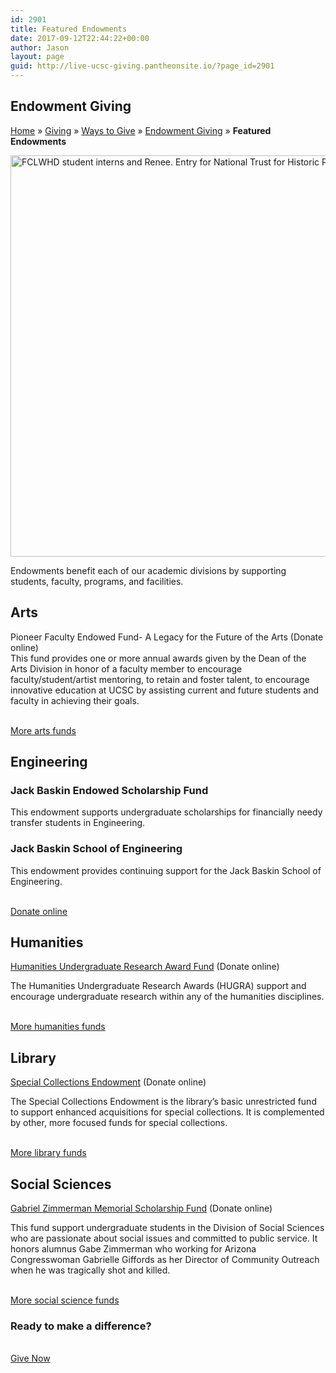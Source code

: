 ```yaml
---
id: 2901
title: Featured Endowments
date: 2017-09-12T22:44:22+00:00
author: Jason
layout: page
guid: http://live-ucsc-giving.pantheonsite.io/?page_id=2901
---
```

## Endowment Giving  


<p id="breadcrumbs">
  <a href="http://live-ucsc-giving.pantheonsite.io/" rel="v:url" property="v:title">Home</a> » <a href="http://live-ucsc-giving.pantheonsite.io/giving/" rel="v:url" property="v:title">Giving</a> » <a href="http://live-ucsc-giving.pantheonsite.io/giving/ways-to-give/" rel="v:url" property="v:title">Ways to Give</a> » <a href="http://live-ucsc-giving.pantheonsite.io/giving/ways-to-give/endowment-giving/" rel="v:url" property="v:title">Endowment Giving</a> » <strong>Featured Endowments</strong>
</p>

<img src="http://live-ucsc-giving.pantheonsite.io/wp-content/uploads/2017/09/this-place-matters.jpg" alt="FCLWHD student interns and Renee. Entry for National Trust for Historic Preservation's This Place Matters campaign." itemprop="image" height="642" width="1200" /> 

Endowments benefit each of our academic divisions by supporting students, faculty, programs, and facilities.

## Arts  


Pioneer Faculty Endowed Fund- A Legacy for the Future of the Arts (Donate online)  
This fund provides one or more annual awards given by the Dean of the Arts Division in honor of a faculty member to encourage faculty/student/artist mentoring, to retain and foster talent, to encourage innovative education at UCSC by assisting current and future students and faculty in achieving their goals.

<a href="http://arts.ucsc.edu/giving/endowments" target="_self" role="button"><br /> More arts funds<br /> </a>

## Engineering  


### Jack Baskin Endowed Scholarship Fund

This endowment supports undergraduate scholarships for financially needy transfer students in Engineering.

### Jack Baskin School of Engineering

This endowment provides continuing support for the Jack Baskin School of Engineering.

<a href="http://connect.ucsc.edu/givenow" target="_self" role="button"><br /> Donate online<br /> </a>

## Humanities  


[Humanities Undergraduate Research Award Fund](http://connect.ucsc.edu/givenow) (Donate online)

The Humanities Undergraduate Research Awards (HUGRA) support and encourage undergraduate research within any of the humanities disciplines.

<a href="http://humanities.ucsc.edu/about/giving/endowments/index.html" target="_self" role="button"><br /> More humanities funds<br /> </a>

## Library  


[Special Collections Endowment](http://connect.ucsc.edu/givenow) (Donate online)

The Special Collections Endowment is the library&#8217;s basic unrestricted fund to support enhanced acquisitions for special collections. It is complemented by other, more focused funds for special collections.

<a href="http://library.ucsc.edu/giving/endowments/endow-a-collection" target="_self" role="button"><br /> More library funds<br /> </a>

## Social Sciences  


[Gabriel Zimmerman Memorial Scholarship Fund](http://connect.ucsc.edu/givenow) (Donate online)

This fund support undergraduate students in the Division of Social Sciences who are passionate about social issues and committed to public service. It honors alumnus Gabe Zimmerman who working for Arizona Congresswoman Gabrielle Giffords as her Director of Community Outreach when he was tragically shot and killed.

<a href="http://socialsciences.ucsc.edu/support-us/endowments/index.html" target="_self" role="button"><br /> More social science funds<br /> </a>

### Ready to make a difference?

<a href="http://connect.ucsc.edu/givenow" target="_self" role="button"><br /> Give Now<br /> </a>